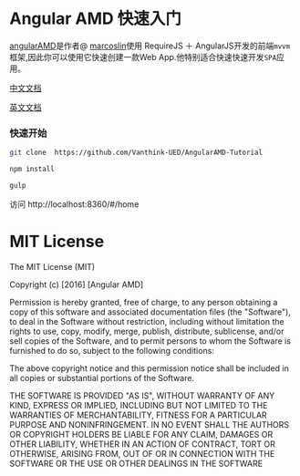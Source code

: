 # Angular AMD 快速入门

[angularAMD](https://github.com/marcoslin/angularAMD)是作者@ [marcoslin](https://github.com/marcoslin)使用 RequireJS ＋ AngularJS开发的前端`mvvm`框架,因此你可以使用它快速创建一款Web App.他特别适合快速快速开发`SPA`应用。

[中文文档](http://vanthink-ued.github.io/AngularAMD-Tutorial/index.html#/get-started)

[英文文档](http://marcoslin.github.io/angularAMD/#/home)


### 快速开始

``` bash
git clone  https://github.com/Vanthink-UED/AngularAMD-Tutorial

npm install

gulp
```

访问 http://localhost:8360/#/home

# MIT License
The MIT License (MIT)

Copyright (c) [2016] [Angular AMD]

Permission is hereby granted, free of charge, to any person obtaining a copy
of this software and associated documentation files (the "Software"), to deal
in the Software without restriction, including without limitation the rights
to use, copy, modify, merge, publish, distribute, sublicense, and/or sell
copies of the Software, and to permit persons to whom the Software is
furnished to do so, subject to the following conditions:

The above copyright notice and this permission notice shall be included in all
copies or substantial portions of the Software.

THE SOFTWARE IS PROVIDED "AS IS", WITHOUT WARRANTY OF ANY KIND, EXPRESS OR
IMPLIED, INCLUDING BUT NOT LIMITED TO THE WARRANTIES OF MERCHANTABILITY,
FITNESS FOR A PARTICULAR PURPOSE AND NONINFRINGEMENT. IN NO EVENT SHALL THE
AUTHORS OR COPYRIGHT HOLDERS BE LIABLE FOR ANY CLAIM, DAMAGES OR OTHER
LIABILITY, WHETHER IN AN ACTION OF CONTRACT, TORT OR OTHERWISE, ARISING FROM,
OUT OF OR IN CONNECTION WITH THE SOFTWARE OR THE USE OR OTHER DEALINGS IN THE
SOFTWARE
